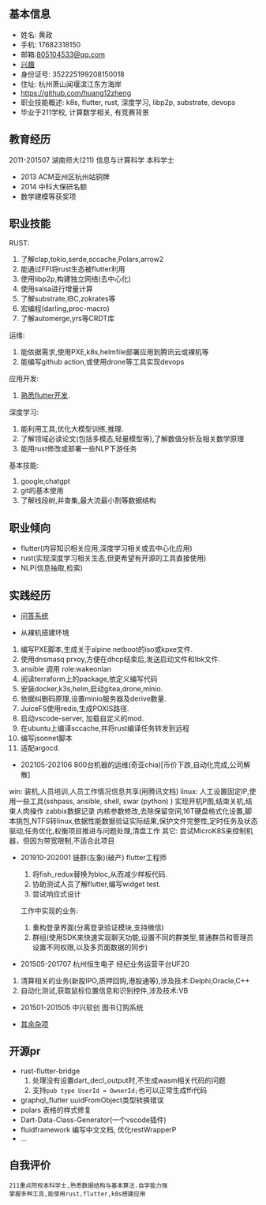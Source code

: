 <!-- [English resume](resume_html-en.md) -->
## 基本信息
+ 姓名: 黄政
+ 手机: 17682318150
+ 邮箱:805104533@qq.com
+ [兴趣](Interests.md)
+ 身份证号: 352225199208150018
+ 住址: 杭州萧山闻堰滨江东方海岸
+ https://github.com/huang12zheng
+ 职业技能概述: k8s, flutter, rust, 深度学习, libp2p, substrate, devops
+ 毕业于211学校, 计算数学相关, 有竞赛背景

## 教育经历
2011-201507 湖南师大(211) 信息与计算科学 本科学士
* 2013 ACM亚州区杭州站铜牌
* 2014 中科大保研名额
* 数学建模等获奖项


## 职业技能
RUST:
1. 了解clap,tokio,serde,sccache,Polars,arrow2
2. 能通过FFI将rust生态被flutter利用
3. 使用libp2p,构建独立网络(去中心化)
4. 使用salsa进行增量计算
5. 了解substrate,IBC,zokrates等
6. 宏编程(darling,proc-macro)
7. 了解automerge,yrs等CRDT库

运维:
1. 能依据需求,使用PXE,k8s,helmfile部署应用到腾讯云或裸机等
2. 能编写github action,或使用drone等工具实现devops

应用开发:
1. [熟悉flutter开发](system/flutter/index.md).

深度学习:
1. 能利用工具,优化大模型训练,推理.
2. 了解领域必读论文(包括多模态,轻量模型等),了解数值分析及相关数学原理
3. 能用rust修改或部署一些NLP下游任务

基本技能:
1. google,chatgpt
2. git的基本使用
3. 了解线段树,并查集,最大流最小割等数据结构

## 职业倾向

* flutter(内容知识相关应用,深度学习相关或去中心化应用)
* rust(实现深度学习相关生态,但更希望有开源的工具直接使用)
* NLP(信息抽取,检索)

## 实践经历

* [问答系统](system/dl/项目/train_detail.md)

* 从裸机搭建环境
1. 编写PXE脚本,生成关于alpine netboot的iso或kpxe文件.
2. 使用dnsmasq prxoy,方便在dhcp结束后,发送启动文件和lbk文件.
3. ansible 调用 role:wakeonlan
4. 阅读terraform上的package,依定义编写代码
5. 安装docker,k3s,helm,启动gitea,drone,minio.
6. 依据纠删码原理,设置minio服务器及derive数量.
7. JuiceFS使用redis,生成POXIS路径.
8. 启动vscode-server, 加载自定义的mod.
9. 在ubuntu上编译sccache,并将rust编译任务转发到远程
10. 编写jsonnet脚本
11. 适配argocd.

* 202105-202106 800台机器的运维(奇亚chia)[币价下跌,自动化完成,公司解散]

win:
    装机,人员培训,人员工作情况信息共享(用腾讯文档)
linux:
    人工设置固定IP,使用一些工具(sshpass, ansible, shell, swar (python) ) 实现开机P图,结束关机,结束人肉操作
    zabbix数据记录
    内核参数修改,去除保留空间,16T硬盘格式化设置,脚本挑包,NTFS转linux,依据性能数据验证实际结果,保护文件完整性,定时任务及状态驱动,任务优化,权衡项目推进与问题处理,清盘工作
其它:
    尝试MicroK8S来控制机器，但因为带宽限制,不适合此项目


* 201910-202001 链群(左象)(破产) flutter工程师

  1. 将fish_redux替换为bloc,从而减少样板代码.
  2. 协助测试人员了解flutter,编写widget test.
  3. 尝试响应式设计

  工作中实现的业务:
  1. 重构登录界面(分离登录验证模块,支持微信)
  2. 群组(使用SDK来快速实现聊天功能,设置不同的群类型,普通群员和管理员设置不同权限,以及多页面数据的同步)

* 201505-201707 杭州恒生电子 经纪业务运营平台UF20

1. 清算相关的业务(新股IPO,质押回购,港股通等),涉及技术:Delphi,Oracle,C++
2. 自动化测试,获取鼠标位置信息和识别控件,涉及技术:VB

* 201501-201505 中兴软创 图书订购系统

* [其余杂项](./miscellaneous-cn.md)

## 开源pr
* rust-flutter-bridge
  1. 处理没有设置dart_decl_output时,不生成wasm相关代码的问题
  2. 支持`pub type UserId = OwnerId;`也可以正常生成ffi代码
* graphql_flutter
  uuidFromObject类型转换错误
* polars
  表格的样式修复
* Dart-Data-Class-Generator(一个vscode插件)
* fluidframework
  编写中文文档,
  优化restWrapperP
* ...



## 自我评价
```
211重点院校本科学士,熟悉数据结构与基本算法.自学能力强
掌握多种工具,能使用rust,flutter,k8s搭建应用
```
